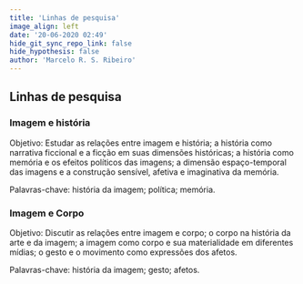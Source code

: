 ```yaml
---
title: 'Linhas de pesquisa'
image_align: left
date: '20-06-2020 02:49'
hide_git_sync_repo_link: false
hide_hypothesis: false
author: 'Marcelo R. S. Ribeiro'
---
```


## Linhas de pesquisa

### Imagem e história

Objetivo: Estudar as relações entre imagem e história; a história como narrativa ficcional e a ficção em suas dimensões históricas; a história como memória e os efeitos políticos das imagens; a dimensão espaço-temporal das imagens e a construção sensível, afetiva e imaginativa da memória.

Palavras-chave: história da imagem; política; memória.

### Imagem e Corpo

Objetivo: Discutir as relações entre imagem e corpo; o corpo na história da arte e da imagem; a imagem como corpo e sua materialidade em diferentes mídias; o gesto e o movimento como expressões dos afetos.

Palavras-chave: história da imagem; gesto; afetos.